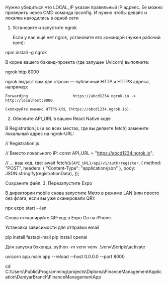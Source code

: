 Нужно убедиться что LOCAL_IP указан правильный IP адреес. Ее можно проверить через CMD команда ipconfig. И нужно чтобы девайс и локалка находились в одной сети

1. Установите и запустите ngrok

    Если у вас ещё нет ngrok, установите его командой (нужен рабочий npm):

npm install -g ngrok

В корне вашего бэкенд-проекта (где запущен Uvicorn) выполните:

ngrok http 8000

ngrok выдаст вам две строки — публичный HTTP и HTTPS адреса, например:

    Forwarding                    https://abcd1234.ngrok.io -> http://localhost:8000

    Скопируйте именно HTTPS-URL (https://abcd1234.ngrok.io).

2. Обновите API_URL в вашем React Native коде

В Registration.js (и во всех местах, где вы делаете fetch) замените локальный адрес на ngrok-URL:

// Registration.js

// Вместо локального IP:
const API_URL = "https://abcd1234.ngrok.io";

// … ваш код, где:
await fetch(`${API_URL}/api/v1/auth/register`, {
  method: "POST",
  headers: { "Content-Type": "application/json" },
  body: JSON.stringify(registrationData),
});

Сохраните файл.
3. Перезапустите Expo

В директории mobile снова запустите Metro в режиме LAN (или просто без флага, если вы уже сканировали QR):

npx expo start --lan

Снова отсканируйте QR-код в Expo Go на iPhone.

Установка зависимости для отправки email

pip install fastapi-mail
pip install openai

Для запуска бэкенда.
python -m venv venv
.\venv\Scripts\activate

uvicorn app.main:app --reload --host 0.0.0.0 --port 8000

cd C:\Users\Public\Programming\projects\Diploma\FinanceManagementApplication\DaniyarBranch\FinanceManagementApp